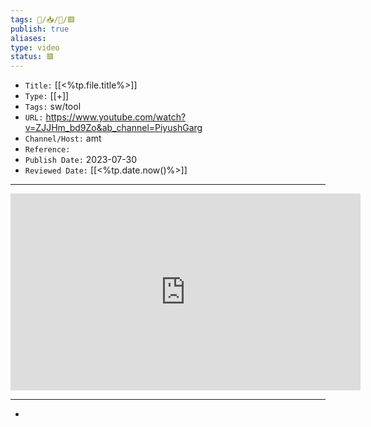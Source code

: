 ```yaml
---
tags: 🧠️/📥️/🎥️/🟥️
publish: true
aliases: 
type: video
status: 🟥️
---
```


- `Title:` [[<%tp.file.title%>]]
- `Type:` [[+]]
- `Tags:` sw/tool
- `URL:` <https://www.youtube.com/watch?v=ZJJHm_bd9Zo&ab_channel=PiyushGarg>
- `Channel/Host:` amt
- `Reference:` 
- `Publish Date:` 2023-07-30
- `Reviewed Date:` [[<%tp.date.now()%>]]

---

<center><iframe width="560" height="315" src="https://www.youtube.com/embed/https://www.youtube.com/watch?v=ZJJHm_bd9Zo&ab_channel=PiyushGarg" frameborder="0" allow="accelerometer; autoplay; encrypted-media; gyroscope; picture-in-picture" allowfullscreen></iframe></center>

---

- 